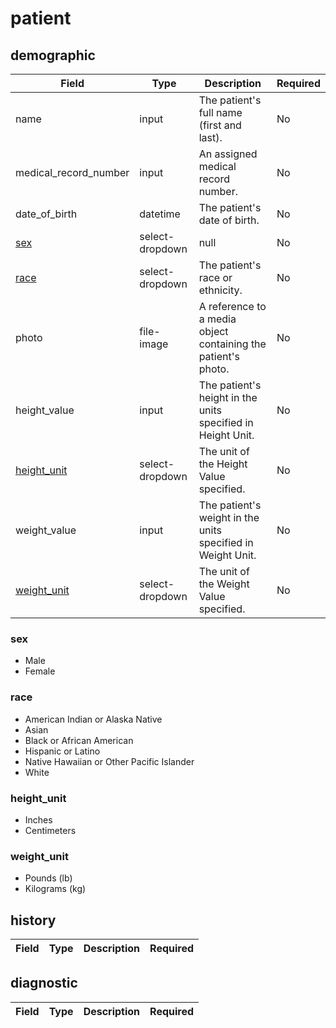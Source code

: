 # patient

## demographic

| Field | Type | Description | Required |
| --- | --- | --- | --- |
| name | input | The patient's full name (first and last). | No |
| medical_record_number | input | An assigned medical record number. | No |
| date_of_birth | datetime | The patient's date of birth. | No |
| [sex](#sex) | select-dropdown | null | No |
| [race](#race) | select-dropdown | The patient's race or ethnicity. | No |
| photo | file-image | A reference to a media object containing the patient's photo. | No |
| height_value | input | The patient's height in the units specified in Height Unit. | No |
| [height_unit](#height_unit) | select-dropdown | The unit of the Height Value specified. | No |
| weight_value | input | The patient's weight in the units specified in Weight Unit. | No |
| [weight_unit](#weight_unit) | select-dropdown | The unit of the Weight Value specified. | No |

### sex

- Male
- Female

### race

- American Indian or Alaska Native
- Asian
- Black or African American
- Hispanic or Latino
- Native Hawaiian or Other Pacific Islander
- White

### height_unit

- Inches
- Centimeters

### weight_unit

- Pounds (lb)
- Kilograms (kg)
## history

| Field | Type | Description | Required |
| --- | --- | --- | --- |
## diagnostic

| Field | Type | Description | Required |
| --- | --- | --- | --- |
